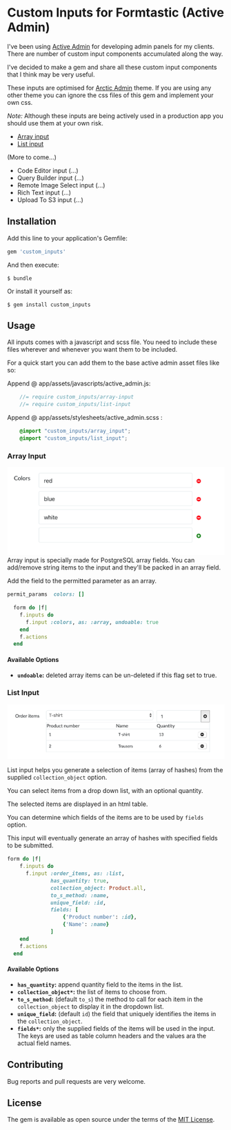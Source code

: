 # Custom Inputs for Formtastic (Active Admin)

I've been using [Active Admin](https://github.com/activeadmin/activeadmin) for developing admin panels for my clients.
There are number of custom input components accumulated along the way. 

I've decided to make a gem and share all these custom input components that I think may be very useful.

   
These inputs are optimised for [Arctic Admin](https://github.com/cprodhomme/arctic_admin) theme. 
If you are using any other theme you can ignore the css files of this gem and implement your own css. 

*Note:* Although these inputs are being actively used in a production app you should use them at your own risk.

- [Array input](#array-input)
- [List input](#list-input)


(More to come...)
- Code Editor input (...)
- Query Builder input (...)
- Remote Image Select input (...)
- Rich Text input (...)
- Upload To S3 input (...)

## Installation

Add this line to your application's Gemfile:

```ruby
gem 'custom_inputs'
```

And then execute:

    $ bundle

Or install it yourself as:

    $ gem install custom_inputs

## Usage

All inputs comes with a javascript and scss file. You need to include these files wherever and whenever you want them to be included.

For a quick start you can add them to the base active admin asset files like so:


Append @ app/assets/javascripts/active_admin.js:
```javascript 
    //= require custom_inputs/array-input
    //= require custom_inputs/list-input
``` 

Append @ app/assets/stylesheets/active_admin.scss :
```scss 
    @import "custom_inputs/array_input";
    @import "custom_inputs/list_input";
``` 

### Array Input
![Array input sample](examples/images/array-input-sample.png)
Array input is specially made for PostgreSQL array fields.
You can add/remove string items to the input and they'll be packed in an array field.

Add the field to the permitted parameter as an array.
```ruby
permit_params  colors: []
```

```ruby
  form do |f|
    f.inputs do
      f.input :colors, as: :array, undoable: true
    end
    f.actions
  end
```

#### Available Options

- **`undoable`:** deleted array items can be un-deleted if this flag set to true.   

### List Input
![List input sample](examples/images/list-input-sample.png)

List input helps you generate a selection of items (array of hashes) from the supplied `collection_object` option.

You can select items from a drop down list, with an optional quantity. 

The selected items are displayed in an html table. 

You can determine which fields of the items are to be used by `fields` option.  

This input will eventually generate an array of hashes with specified fields to be submitted.
  

```ruby
form do |f|
    f.inputs do
      f.input :order_items, as: :list,
              has_quantity: true,
              collection_object: Product.all,
              to_s_method: :name,
              unique_field: :id,
              fields: [
                  {'Product number': :id},
                  {'Name': :name}
              ]
    end
    f.actions
  end
```
#### Available Options

- **`has_quantity`:** append quantity field to the items in the list.
- **`collection_object*`:** the list of items to choose from. 
- **`to_s_method`:** (default `to_s`) the method to call for each item in the `collection_object` to display it in the dropdown list.
- **`unique_field`:** (default `id`) the field that uniquely identifies the items in the `collection_object`.    
- **`fields*`:** only the supplied fields of the items will be used in the input. 
The keys are used as table column headers and the values ara the actual field names.   
 

## Contributing

Bug reports and pull requests are very welcome.

## License

The gem is available as open source under the terms of the [MIT License](https://opensource.org/licenses/MIT).
